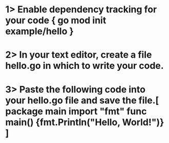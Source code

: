 # 1> Enable dependency tracking for your code { go mod init example/hello }

# 2>  In your text editor, create a file hello.go in which to write your code.

# 3>  Paste the following code into your hello.go file and save the file.[   package main import "fmt" func main() {fmt.Println("Hello, World!")}   ]


